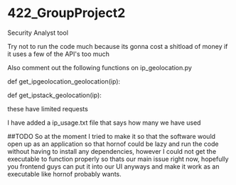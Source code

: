 # 422_GroupProject2
Security Analyst tool 


Try not to run the code much because its gonna cost a shitload of money if it uses a few of the API's too much


Also comment out the following functions on ip_geolocation.py

def get_ipgeolocation_geolocation(ip):

def get_ipstack_geolocation(ip):

these have limited requests

I have added a ip_usage.txt file that says how many we have used


##TODO
So at the moment I tried to make it so that the software would open up as an application so that hornof could be lazy and run the code without having
to install any dependencies, however I could not get the executable to function properly so thats our main issue right now, hopefully you frontend guys can 
put it into our UI anyways and make it work as an executable like hornof probably wants.

